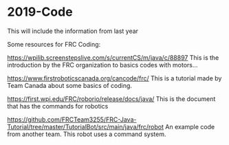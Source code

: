 # 2019-Code
This will include the information from last year

Some resources for FRC Coding:

https://wpilib.screenstepslive.com/s/currentCS/m/java/c/88897
  This is the introduction by the FRC organization to basics codes with motors...
  
https://www.firstroboticscanada.org/cancode/frc/
  This is a tutorial made by Team Canada about some basics of coding.
  
https://first.wpi.edu/FRC/roborio/release/docs/java/
  This is the document that has the commands for robotics
  
https://github.com/FRCTeam3255/FRC-Java-Tutorial/tree/master/TutorialBot/src/main/java/frc/robot
  An example code from another team. This robot uses a command system.


